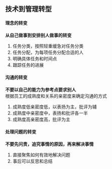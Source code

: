 ## 技术到管理转型

#### 理念的转变
**从自己做事到安排别人做事的转变**  
1. 任务分类，按照轻重缓急对任务分类  
2. 任务分配，为每项任务分配合适的人  
3. 明确具体任务和时间点  
4. 跟踪任务的进展  

#### 沟通的转变
**不要以自己的能力为参考点要求别人**  
根据员工的成熟度和关系的亲密度来确定沟通的方式  
1. 成熟度低亲密度低，以表扬为主，批评为辅  
2. 成熟度中亲密度中，表扬和批评各一半  
3. 成熟度高亲密度高，批评为主

#### 处理问题的转变
**不要先问责，追究事情的原因，再来解决事情**  
1. 直接聚焦如何有效地解决问题  
2. 事后可以反思和总结  